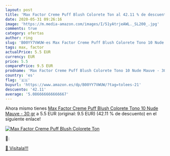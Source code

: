 ```yaml
---
layout: post
title: 'Max Factor Creme Puff Blush Colorete Ton al 42.11 % de descuento'
date: 2020-05-31 09:26:16
image: 'https://m.media-amazon.com/images/I/51yAtrjeAWL._SL200_.jpg'
comments: true
category: ofertas
author: ring
slug: 'B00YY7VWUW-es Max Factor Creme Puff Blush Colorete Tono 10 Nude Mauve -...'
tags: max, factor
actualPrice: 5.5 EUR
currency: EUR
price: 5.5
comparePrice: 9.5 EUR
prodname: 'Max Factor Creme Puff Blush Colorete Tono 10 Nude Mauve - 30 gr'
country: 'es'
flag: '🇪🇸'
buyurl: 'https://www.amazon.es/dp/B00YY7VWUW/?tag=tolees-21'
descuento: '42.11'
average: '5.086666666666667'
---
```


Ahora mismo tienes [Max Factor Creme Puff Blush Colorete Tono 10 Nude Mauve - 30 gr](https://www.amazon.es/dp/B00YY7VWUW/?tag=tolees-21) a 5.5 EUR (original: 9.5 EUR) (42.11 %  de descuento) en el siguiente enlace!

[![Max Factor Creme Puff Blush Colorete Ton](https://m.media-amazon.com/images/I/51yAtrjeAWL._SL200_.jpg)](https://www.amazon.es/dp/B00YY7VWUW/?tag=tolees-21)

🔎:


[🛒 Visítala!!!](https://www.amazon.es/dp/B00YY7VWUW/?tag=tolees-21)
